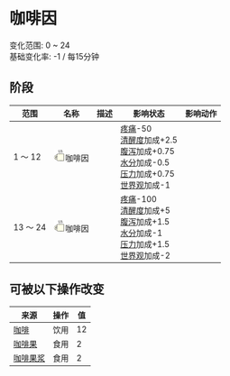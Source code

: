 # 咖啡因  
变化范围: 0 ~ 24  
基础变化率: -1 / 每15分钟  
## 阶段  
范围  |  名称  |  描述  |  影响状态  |  影响动作  
----  |  ----  |  ----  |  ----  |  ----  
1 ～ 12  |  <img decoding="async" src="Sprite/Caffeine.png" style="width:20px;">咖啡因  |    |  [疼痛](Pain.md)-50<br>[清醒度](Wakefulness.md)加成+2.5<br>[腹泻](Diarrhoea.md)加成+0.75<br>[水分](Hydration.md)加成-0.5<br>[压力](Stress.md)加成+0.75<br>[世界观](Structure.md)加成-1  |    
13 ～ 24  |  <img decoding="async" src="Sprite/Caffeine.png" style="width:20px;">咖啡因  |    |  [疼痛](Pain.md)-100<br>[清醒度](Wakefulness.md)加成+5<br>[腹泻](Diarrhoea.md)加成+1.5<br>[水分](Hydration.md)加成-1<br>[压力](Stress.md)加成+1.5<br>[世界观](Structure.md)加成-2  |    
## 可被以下操作改变  
来源  |  操作  |  值  
----  |  ----  |  ----  
[咖啡](LQ_Coffee.md)  |  饮用  |  12  
[咖啡果](CoffeeBerries.md)  |  食用  |  2  
[咖啡果浆](CoffeeBerryPulp.md)  |  食用  |  2  
